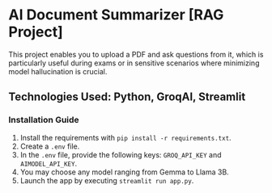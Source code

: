 
# AI Document Summarizer [RAG Project]
This project enables you to upload a PDF and ask questions from it, which is particularly useful during exams or in sensitive scenarios where minimizing model hallucination is crucial.

## Technologies Used: Python, GroqAI, Streamlit

### Installation Guide
1. Install the requirements with `pip install -r requirements.txt`.
2. Create a `.env` file.
3. In the `.env` file, provide the following keys: `GROQ_API_KEY` and `AIMODEL_API_KEY`.
4. You may choose any model ranging from Gemma to Llama 3B.
5. Launch the app by executing `streamlit run app.py`.
